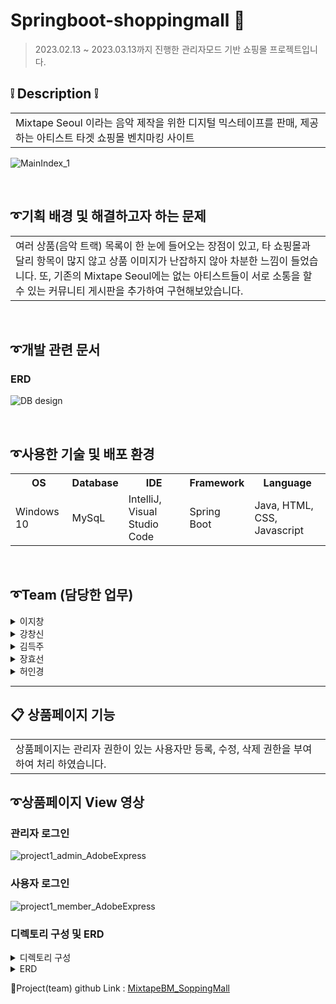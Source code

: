 # Springboot-shoppingmall 💽
> 2023.02.13 ~ 2023.03.13까지 진행한 관리자모드 기반 쇼핑몰 프로젝트입니다.

## ❕ Description ❕
<table>
  <tr>
    <td>
Mixtape Seoul 이라는 음악 제작을 위한 디지털 믹스테이프를 판매, 제공하는 아티스트 타겟 쇼핑몰 벤치마킹 사이트
    </td>
  </tr>
</table>

![MainIndex_1](https://user-images.githubusercontent.com/116870668/233907592-9cd7342d-1dc8-458b-91e1-6e19ff09a73d.jpg)

<br>

## ➰기획 배경 및 해결하고자 하는 문제
<table>
  <tr>
    <td>
여러 상품(음악 트랙) 목록이 한 눈에 들어오는 장점이 있고, 타 쇼핑몰과 달리 항목이 많지 않고 상품 이미지가 난잡하지 않아 차분한 느낌이 들었습니다.
또, 기존의 Mixtape Seoul에는 없는 아티스트들이 서로 소통을 할 수 있는 커뮤니티 게시판을 추가하여 구현해보았습니다.
    </td>
  </tr>
</table>

<br>

## ➰개발 관련 문서
### ERD

![DB design](https://user-images.githubusercontent.com/116870668/233907352-f40ad61f-f589-41a4-add1-5ad99126ac35.jpg)


<br>

## ➰사용한 기술 및 배포 환경
<table>
  <tr>
    <th>OS</th>
    <th>Database</th>
    <th>IDE</th>
    <th>Framework</th>
    <th>Language</th>
  </tr>
  <tr>
    <td>Windows 10</td>
    <td>MySqL</td>
    <td>IntelliJ, Visual Studio Code</td>
    <td>Spring Boot</td>
    <td>Java, HTML, CSS, Javascript</td>
  </tr>
</table>

<br>

## ➰Team (담당한 업무)
<details>
<summary> 이지창 </summary>

1. DB설계
2. 장바구니 서비스(CRD)
3. 마이페이지
4. AWS EC2 배포
</details>
<details>
<summary> 강창신 </summary>

1. 페이지 Header&Footer layout
2. main&Admin 페이지
3. 게시판 댓글 기능
</details>
<details>
<summary> 김득주 </summary>

1. 회원서비스(CRUD)
2. Spring Security
</details>
<details>
<summary> 장효선 </summary>

1. 상품서비스(CRUD) 
2. 메인페이지, 로그인, 회원가입페이지 디자인(Html,CSS) 제작
3. Chat-bot
</details>
<details>
  
<summary> 허인경 </summary>
  
1. 게시판서비스(CRUD)
2. PPT제작
</details>

***

## 📋 상품페이지 기능

<table>
  <tr>
    <td>
상품페이지는 관리자 권한이 있는 사용자만 등록, 수정, 삭제 권한을 부여하여 처리 하였습니다.
    </td>
  </tr>
</table>

## ➰상품페이지 View 영상
### 관리자 로그인

![project1_admin_AdobeExpress](https://github.com/wkdgytjs/Groupware-pj/assets/116870668/72f636f6-ba9e-4bd8-b093-f42927675a8c.)

### 사용자 로그인

![project1_member_AdobeExpress](https://github.com/wkdgytjs/Groupware-pj/assets/116870668/75819136-a565-4a41-96ff-8e676912768b)

### 디렉토리 구성 및 ERD
<details>
<summary>디렉토리 구성</summary>
  
![track](https://github.com/wkdgytjs/Groupware-pj/assets/116870668/8901fbcd-2c85-4abe-8ba4-1ed121feaa6d)

</details>
<details>
  
<summary>ERD</summary>
  
![mixtape_erd](https://github.com/wkdgytjs/Groupware-pj/assets/116870668/5be5cf36-a328-40aa-b5ca-a30aff4e410c)
  
> 사용자 한명이 여러 상품을 담을 수 있고 장바구니에 여러 상품들이 담길 수 있어 member테이블은 item테이블과 1:N  item테이블은 cart_item테이블과 1:N 관계 설정
</details>

🔗Project(team) github Link : [MixtapeBM_SoppingMall](https://github.com/jichang-lee/Academy_first_project/tree/master)

